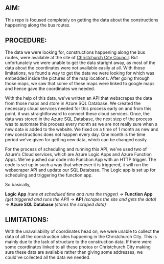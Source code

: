 ## AIM:

This repo is focused completely on getting the data about the constructions happening along the bus routes.

## PROCEDURE:

The data we were looking for, constructions happening along the bus routes, were available at the site of [Christchurch City Council](https://ccc.govt.nz/transport/improving-our-transport-and-roads/works). But unfortunately we were unable to get the data staright away, as most of the data about the coordinates were not available easily at all. With those limitations, we found a way to get the data we were looking for which was embedded inside the pictures of the map locations. After going through those maps, we saw that some of these maps were linked to google maps and hence gave the coordinates we needed. 

With the help of this data, we've written an API that webscrapes the data from those maps and store in Azure SQL Database. We created the necessary cloud services needed for this process early on and from this point, it was straightforward to connect these cloud services. Once, the data was stored in the Azure SQL Database, the next step of the process was to automate this process every month as we are not really sure when a new data is added to the website. We fixed on a time of 1 month as new and new constructions does not happen every day. One month is the time period we've given for getting new data, which can be changed easily. 

For the process of scheduling and running this API, we've used two of Azure's Cloud services, which are Azure Logic Apps and Azure Function Apps. We've pushed our code into Function App with an HTTP trigger. The code is set up in such a way that whenever it is triggered, it will run the webscraper API and update our SQL Database. The Logic app is set up for scheduling and triggering the function app.

So basically, 

<b>Logic App</b> <i>(runs at scheduled time and runs the trigger)</i> -> <b>Function App</b> <i>(get triggered and runs the API)</i> -> <b>API</b> <i>(scrapes the site and gets the data)</i> -> <b>Azure SQL Database</b><i> (stores the scraped data)</i>

## LIMITATIONS:

With the unavailability of coordinates head on, we were unable to collect the data of all the construction sites happening in the Christchurch City. This is mainly due to the lack of structure to the construction data. If there were some coordinates linked to all these photos or Christchurch City making sure these data are available rather than giving some addresses, we could've collected all the data we needed.
